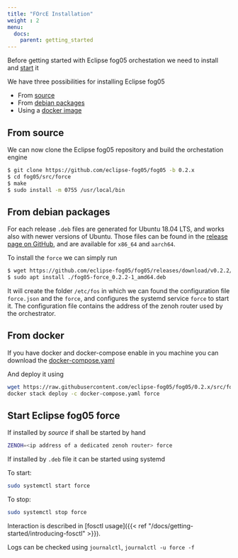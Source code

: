 ```yaml
---
title: "FOrcE Installation"
weight : 2
menu:
  docs:
    parent: getting_started
---
```


Before getting started with Eclipse fog05 orchestation we need to install and [start](#start-eclipse-fog05-force) it

We have three possibilities for installing Eclipse fog05

- From [source](#from-source)
- From [debian packages](#from-debian-packages)
- Using a [docker image](#from-docker)



## From source



We can now clone the Eclipse fog05 repository and build the orchestation engine

```bash
$ git clone https://github.com/eclipse-fog05/fog05 -b 0.2.x
$ cd fog05/src/force
$ make
$ sudo install -m 0755 /usr/local/bin
```


## From debian packages

For each release `.deb` files are generated for Ubuntu 18.04 LTS, and works also with newer versions of Ubuntu. Those files can be found in the [release page on GitHub](https://github.com/eclipse-fog05/fog05/releases/tag/v0.2.2), and are available for `x86_64` and `aarch64`.


To install the `force` we can simply run

```bash
$ wget https://github.com/eclipse-fog05/fog05/releases/download/v0.2.2/fog05-force_0.2.2-1_amd64.deb
$ sudo apt install ./fog05-force_0.2.2-1_amd64.deb
```

It will create the folder `/etc/fos` in which we can found the configuration file `force.json` and the `force`, and configures the systemd service `force` to start it.
The configuration file contains the address of the zenoh router used by the orchestrator.

## From docker

If you have docker and docker-compose enable in you machine you can download the [docker-compose.yaml](https://raw.githubusercontent.com/eclipse-fog05/fog05/0.2.x/src/force/docker-compose.yaml)

And deploy it using

```bash
wget https://raw.githubusercontent.com/eclipse-fog05/fog05/0.2.x/src/force/docker-compose.yaml
docker stack deploy -c docker-compose.yaml force
```


## Start Eclipse fog05 force

If installed by *source* if shall be started by hand

```bash
ZENOH=<ip address of a dedicated zenoh router> force
```

If installed by `.deb` file it can be started using systemd

To start:
```bash
sudo systemctl start force
```

To stop:
```bash
sudo systemctl stop force
```

Interaction is described in [fosctl usage]({{< ref "/docs/getting-started/introducing-fosctl" >}}).


Logs can be checked using `journalctl`, `journalctl -u force -f`

